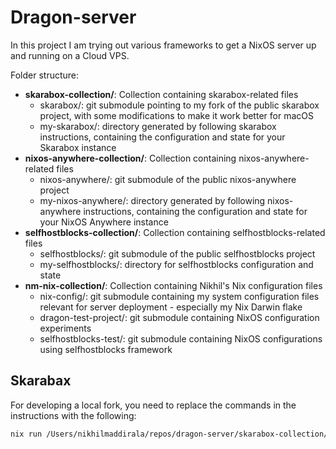 # Dragon-server
In this project I am trying out various frameworks to get a NixOS server up and running on a Cloud VPS.

Folder structure:
- **skarabox-collection/**: Collection containing skarabox-related files
  - skarabox/: git submodule pointing to my fork of the public skarabox project, with some modifications to make it work better for macOS
  - my-skarabox/: directory generated by following skarabox instructions, containing the configuration and state for your Skarabox instance
- **nixos-anywhere-collection/**: Collection containing nixos-anywhere-related files
  - nixos-anywhere/: git submodule of the public nixos-anywhere project
  - my-nixos-anywhere/: directory generated by following nixos-anywhere instructions, containing the configuration and state for your NixOS Anywhere instance
- **selfhostblocks-collection/**: Collection containing selfhostblocks-related files
  - selfhostblocks/: git submodule of the public selfhostblocks project
  - my-selfhostblocks/: directory for selfhostblocks configuration and state
- **nm-nix-collection/**: Collection containing Nikhil's Nix configuration files
  - nix-config/: git submodule containing my system configuration files relevant for server deployment - especially my Nix Darwin flake
  - dragon-test-project/: git submodule containing NixOS configuration experiments
  - selfhostblocks-test/: git submodule containing NixOS configurations using selfhostblocks framework 

## Skarabax
For developing a local fork, you need to replace the commands in the instructions with the following:

```bash
nix run /Users/nikhilmaddirala/repos/dragon-server/skarabox-collection/skarabox#init -- -p /Users/nikhilmaddirala/repos/dragon-server/skarabox-collection/skarabox 
```